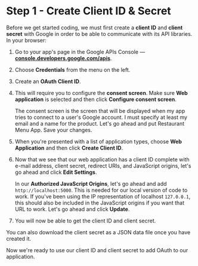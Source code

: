# Step 1 - Create Client ID & Secret

Before we get started coding, we must first create a **client ID** and **client secret** with Google in order to be able to communicate with its API libraries. In your browser:

1. Go to your app's page in the Google APIs Console — **[console.developers.google.com/apis](https://console.developers.google.com/apis)**.

2. Choose **Credentials** from the menu on the left.

3. Create an **OAuth Client ID**.

4. This will require you to configure the **consent screen**. Make sure **Web application** is selected and then click **Configure consent screen**.

    The consent screen is the screen that will be displayed when my app tries to connect to a user's Google account. I must specify at least my email and a name for the product. Let's go ahead and put Restaurant Menu App. Save your changes.

5. When you're presented with a list of application types, choose **Web Application**  and then click **Create Client ID**.

6. Now that we see that our web application has a client ID complete with e-mail address, client secret, redirect URIs, and JavaScript origins, let's go ahead and click **Edit Settings**.

    In our **Authorized JavaScript Origins**, let's go ahead and add `http://localhost:5000`. This is needed for our local version of code to work. If you've been using the IP representation of localhost `127.0.0.1`, this should also be included in the JavaScript origins if you want that URL to work. Let's go ahead and click **Update**.

7. You will now be able to get the client ID and client secret.

You can also download the client secret as a JSON data file once you have created it.

Now we're ready to use our client ID and client secret to add OAuth to our application.
